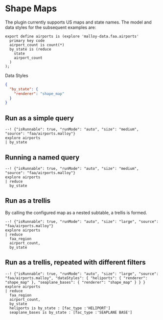 
# Shape Maps

The plugin currently supports US maps and state names. The model and data styles for the subsequent examples are:

```malloy
export define airports is (explore 'malloy-data.faa.airports'
  primary key code
  airport_count is count(*)
  by_state is (reduce
    state
    airport_count
  )
);
```

Data Styles
```json
{
  "by_state": {
    "renderer": "shape_map"
  }
}
```

## Run as a simple query

```malloy
--! {"isRunnable": true, "runMode": "auto", "size": "medium", "source": "faa/airports.malloy"}
explore airports
| by_state
```

## Running a named query

```malloy
--! {"isRunnable": true, "runMode": "auto", "size": "medium", "source": "faa/airports.malloy"}
explore airports
| reduce
  by_state
```

## Run as a trellis
By calling the configured map as a nested subtable, a trellis is formed.

```malloy
--! {"isRunnable": true, "runMode": "auto", "size": "large", "source": "faa/airports.malloy"}
explore airports
| reduce
  faa_region
  airport_count,
  by_state
```

## Run as a trellis, repeated with different filters

```malloy
--! {"isRunnable": true, "runMode": "auto", "size": "large", "source": "faa/airports.malloy", "dataStyles": { "heliports": { "renderer": "shape_map" }, "seaplane_bases": { "renderer": "shape_map" } } }
explore airports
| reduce
  faa_region
  airport_count,
  by_state
  heliports is by_state : [fac_type :'HELIPORT']
  seaplane_bases is by_state : [fac_type :'SEAPLANE BASE']
```